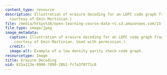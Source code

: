 ```yaml
---
content_type: resource
description: Illustration of erasure decoding for an LDPC code graph fragment. (Image
  courtesy of Emin Martinian.)
file: /media/https%3A/open-learning-course-data-rc.s3.amazonaws.com/15-098-special-seminar-in-applied-probability-and-stochastic-processes-spring-2006/815a113e9900789028b2fcfa3f0771c8_15-098s06.jpg
file_type: image/jpeg
image_metadata:
  caption: Illustration of erasure decoding for an LDPC code graph fragment. (Image
    courtesy of Emin Martinian. Used with permission.)
  credit: ''
  image-alt: Example of a low density parity check code graph.
resourcetype: Image
title: Erasure Decoding
uid: 815a113e-9900-7890-28b2-fcfa3f0771c8
---
```

